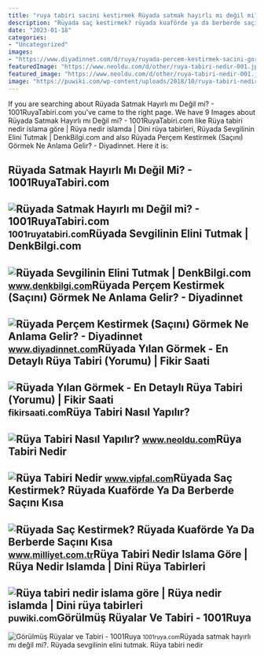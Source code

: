 ```yaml
---
title: "ruya tabiri sacini kestirmek Rüyada satmak hayırlı mı değil mi?"
description: "Rüyada saç kestirmek? rüyada kuaförde ya da berberde saçını kısa"
date: "2023-01-18"
categories:
- "Uncategorized"
images:
- "https://www.diyadinnet.com/d/ruya/ruyada-percem-kestirmek-sacini-gormek-ne-anlama-gelir-7869.jpg"
featuredImage: "https://www.neoldu.com/d/other/ruya-tabiri-nedir-001.jpg"
featured_image: "https://www.neoldu.com/d/other/ruya-tabiri-nedir-001.jpg"
image: "https://puwiki.com/wp-content/uploads/2018/10/ruya-tabiri-nedir-islama-gore.jpg"
---
```


If you are searching about Rüyada Satmak Hayırlı mı Değil mi? - 1001RuyaTabiri.com you've came to the right page. We have 9 Images about Rüyada Satmak Hayırlı mı Değil mi? - 1001RuyaTabiri.com like Rüya tabiri nedir islama göre | Rüya nedir islamda | Dini rüya tabirleri, Rüyada Sevgilinin Elini Tutmak | DenkBilgi.com and also Rüyada Perçem Kestirmek (Saçını) Görmek Ne Anlama Gelir? - Diyadinnet. Here it is:

Rüyada Satmak Hayırlı Mı Değil Mi? - 1001RuyaTabiri.com
-------------------------------------------------------

 ![Rüyada Satmak Hayırlı mı Değil mi? - 1001RuyaTabiri.com](https://1001ruyatabiri.com/wp-content/uploads/2018/10/Ruyada-Satmak-Hayirli-mi-Degil-mi-diyanet-rüya-tabiri-dini-ruya-yorumcusu-1001ruya-ansiklopedisi.png) <small>1001ruyatabiri.com</small>Rüyada Sevgilinin Elini Tutmak | DenkBilgi.com
----------------------------------------------

 ![Rüyada Sevgilinin Elini Tutmak | DenkBilgi.com](http://www.denkbilgi.com/wp-content/uploads/ruya-tabiri1.jpg) <small>www.denkbilgi.com</small>Rüyada Perçem Kestirmek (Saçını) Görmek Ne Anlama Gelir? - Diyadinnet
---------------------------------------------------------------------

 ![Rüyada Perçem Kestirmek (Saçını) Görmek Ne Anlama Gelir? - Diyadinnet](https://www.diyadinnet.com/d/ruya/ruyada-percem-kestirmek-sacini-gormek-ne-anlama-gelir-7869.jpg) <small>www.diyadinnet.com</small>Rüyada Yılan Görmek - En Detaylı Rüya Tabiri (Yorumu) | Fikir Saati
-------------------------------------------------------------------

 ![Rüyada Yılan Görmek - En Detaylı Rüya Tabiri (Yorumu) | Fikir Saati](https://fikirsaati.com/wp-content/uploads/2021/09/ruyada-yilan-gormek-en-detayli-ruya-tabiri-yorumu.jpg) <small>fikirsaati.com</small>Rüya Tabiri Nasıl Yapılır?
--------------------------

 ![Rüya Tabiri Nasıl Yapılır?](https://www.neoldu.com/d/other/ruya-tabiri-nedir-001.jpg) <small>www.neoldu.com</small>Rüya Tabiri Nedir
-----------------

 ![Rüya Tabiri Nedir](https://www.vipfal.com/my_documents/my_pictures/E7Z_ruya-tabiri-nedir.jpg) <small>www.vipfal.com</small>Rüyada Saç Kestirmek? Rüyada Kuaförde Ya Da Berberde Saçını Kısa
----------------------------------------------------------------

 ![Rüyada Saç Kestirmek? Rüyada Kuaförde Ya Da Berberde Saçını Kısa](https://i2.milimaj.com/i/milliyet/75/0x410/5ef427bc55428516ac452fdb.jpg) <small>www.milliyet.com.tr</small>Rüya Tabiri Nedir Islama Göre | Rüya Nedir Islamda | Dini Rüya Tabirleri
------------------------------------------------------------------------

 ![Rüya tabiri nedir islama göre | Rüya nedir islamda | Dini rüya tabirleri](https://puwiki.com/wp-content/uploads/2018/10/ruya-tabiri-nedir-islama-gore.jpg) <small>puwiki.com</small>Görülmüş Rüyalar Ve Tabiri - 1001Ruya
-------------------------------------

 ![Görülmüş Rüyalar ve Tabiri - 1001Ruya](https://1001ruya.com/wp-content/uploads/gorulmus-ruya-ve-anlamlari.jpg) <small>1001ruya.com</small>Rüyada satmak hayırlı mı değil mi?. Rüyada sevgilinin elini tutmak. Rüya tabiri nedir
